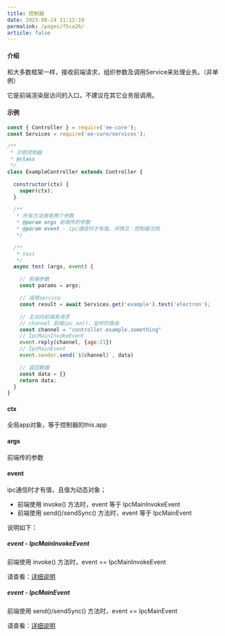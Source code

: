 ```yaml
---
title: 控制器
date: 2023-08-14 11:12:19
permalink: /pages/f5ca26/
article: false
---
```


#### 介绍
和大多数框架一样，接收前端请求，组织参数及调用Service来处理业务。（非单例）

它是前端渲染层访问的入口，不建议在其它业务层调用。

#### 示例
```javascript
const { Controller } = require('ee-core');
const Services = require('ee-core/services');

/**
 * 示例控制器
 * @class
 */
class ExampleController extends Controller {

  constructor(ctx) {
    super(ctx);
  }

  /**
   * 所有方法接收两个参数
   * @param args 前端传的参数
   * @param event - ipc通信时才有值。详情见：控制器文档
   */

  /**
   * test
   */
  async test (args, event) {

    // 前端参数
    const params = args;

    // 调用service
    const result = await Services.get('example').test('electron');

    // 主动向前端发请求
    // channel 前端ipc.on()，监听的路由
    const channel = "controller.example.something"
    // IpcMainInvokeEvent
    event.reply(channel, {age:21})
    // IpcMainEvent
    event.sender.send(`${channel}`, data)

    // 返回数据
    const data = {}
    return data;
  }
}  
```
#### ctx
全局app对象，等于控制器的this.app

#### args
前端传的参数

#### event
ipc通信时才有值，且值为动态对象；
- 前端使用 invoke() 方法时，event 等于 IpcMainInvokeEvent 
- 前端使用 send()/sendSync() 方法时，event 等于 IpcMainEvent 

说明如下：

##### event - IpcMainInvokeEvent
前端使用 invoke() 方法时，event == IpcMainInvokeEvent 

请查看：[详细说明](https://www.electronjs.org/zh/docs/latest/api/structures/ipc-main-event)

##### event - IpcMainEvent
前端使用 send()/sendSync() 方法时，event == IpcMainEvent 

请查看：[详细说明](https://www.electronjs.org/zh/docs/latest/api/structures/ipc-main-invoke-event)
